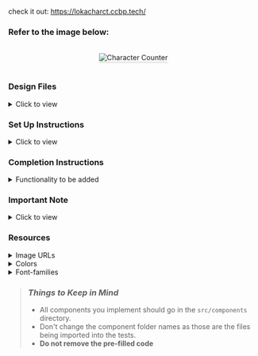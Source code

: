 check it out: https://lokacharct.ccbp.tech/

### Refer to the image below:

<br/>
<div style="text-align: center;">
    <img src="https://assets.ccbp.in/frontend/content/react-js/character-counter-output.gif" alt="Character Counter" style="max-width:70%;box-shadow:0 2.8px 2.2px rgba(0, 0, 0, 0.12)">
</div>
<br/>

### Design Files

<details>
<summary>Click to view</summary>

- [Medium (Size >= 768px), Large (Size >= 992px) and Extra Large (Size >= 1200px) - No User Inputs View](https://assets.ccbp.in/frontend/content/react-js/character-counter-no-user-inputs-lg-output.png)
- [Medium (Size >= 768px), Large (Size >= 992px) and Extra Large (Size >= 1200px)](https://assets.ccbp.in/frontend/content/react-js/character-counter-lg-output.png)

</details>

### Set Up Instructions

<details>
<summary>Click to view</summary>

- Download dependencies by running `npm install`
- Start up the app using `npm start`
</details>

### Completion Instructions

<details>
<summary>Functionality to be added</summary>
<br/>

The app must have the following functionalities

- Initially, the value of the user input element should be empty and [No User Inputs View](https://assets.ccbp.in/frontend/content/react-js/character-counter-no-user-inputs-lg-output.png) should be displayed.
- When a non-empty value is provided in the user input element and the **Add** button is clicked,
  - A new user input item should be added to the list of user inputs.
  - The count of characters of the value provided in the user input element should be displayed.
  - The value inside the user input element should be updated to its initial value.

</details>

### Important Note

<details>
<summary>Click to view</summary>

<br/>

**The following instruction is required for the tests to pass**

- Use the `uuid` package to generate the unique id.

</details>

### Resources

<details>
<summary>Image URLs</summary>

- https://assets.ccbp.in/frontend/react-js/no-user-inputs-img.png alt should be **no user inputs**

</details>

<details>
<summary>Colors</summary>

<br/>

<div style="background-color: #ffc533; width: 150px; padding: 10px; color: black">Hex: #ffc533</div>
<div style="background-color: #334155; width: 150px; padding: 10px; color: white">Hex: #334155</div>
<div style="background-color: #0f172a; width: 150px; padding: 10px; color: white">Hex: #0f172a</div>
<div style="background-color: #ffbf1f; width: 150px; padding: 10px; color: black">Hex: #ffbf1f</div>
<div style="background-color: #272c47; width: 150px; padding: 10px; color: white">Hex: #272c47</div>
<div style="background-color: #ffffff; width: 150px; padding: 10px; color: black">Hex: #ffffff</div>
<div style="background-color: #475569; width: 150px; padding: 10px; color: white">Hex: #475569</div>
<div style="background-color: #1e293b; width: 150px; padding: 10px; color: white">Hex: #1e293b</div>

</details>

<details>
<summary>Font-families</summary>

- Roboto

</details>

> ### _Things to Keep in Mind_
>
> - All components you implement should go in the `src/components` directory.
> - Don't change the component folder names as those are the files being imported into the tests.
> - **Do not remove the pre-filled code**
